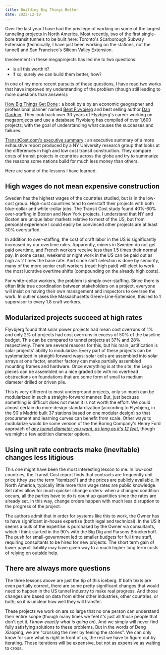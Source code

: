 ```yaml
---
title: Building Big Things Better
date: 2023-12-10
---
```


Over the last year I have had the privilege of working on some of the largest tunneling projects in North America. Most recently, two of the first single-bore transit tunnels to be built here: Toronto's Scarborough Subway Extension (technically, I have just been working on the stations, not the tunnel) and San Francisco's Silicon Valley Extension.

Involvement in these megaprojects has led me to two questions:

- Is all this worth it?
- If so, surely we can build them better, how?

In one of my more recent pursuits of these questions, I have read two works that have improved my understanding of the problem (though still leading to more questions than answers):

[How Big Things Get Done](https://www.goodreads.com/book/show/61327449-how-big-things-get-done) : a book by a by an economic geographer and professional planner named [Bent Flyvbjerg](https://en.wikipedia.org/wiki/Bent_Flyvbjerg) and best selling author [Dan Gardner](https://dangardner.ca/). They look back over 30 years of Flyvbjerg's career working on megaprojects and use a database Flyvbjerg has compiled of over 1,600 projects; with the goal of understanding what causes the successes and failures.

[TransitCost.com's executive summary](https://transitcosts.com/executive_summary/) : an executive summary of a more exhaustive report produced by a NY University research group that looks at the differences in high and low cost transit construction. They compare costs of transit projects in countries across the globe and try to summarize the reasons some nations build for much less money than others.

Here are some of the lessons I have learned:

## High wages do not mean expensive construction

Sweden has the highest wages of the countries studied, but is in the low-cost group. High-cost countries tend to overstaff their projects with both blue-collar and white-collar jobs. The Transit Cost study found 40%-60% over-staffing in Boston and New York projects. I understand that NY and Boston are unique labor markets relative to most of the US, but from personal experience I could easily be convinced other projects are at least 30% overstaffed.

In addition to over-staffing, the cost of craft labor in the US is significantly increased by our overtime rules. Apparently, miners in Sweden do not get paid overtime, and French workers receive less than 1.5 times their normal pay. In some cases, weekend or night work in the US can be paid out as high as 2 times the base rate. And since shift selection is done by seniority, many of the more senior craft workers (read: high paid) will elect to work the most lucrative overtime shifts (compounding on the already high costs).

For white-collar workers, the problem is simply over-staffing. Since there is often little true coordination between stakeholders on a project, everyone will insist on having their own management and inspectors to oversee the work. In outlier cases like Massachusetts Green-Line-Extension, this led to 1 supervisor to every 1.8 craft workers.

## Modularized projects succeed at high rates

Flyvbjerg found that solar power projects had mean cost overruns of 1% and only 2% of projects had cost overruns in excess of 50% of the baseline budget. This can be compared to tunnel projects at 37% and 28% respectively. There are several reasons for this, but his main justification is solar projects' ability to modularize. Every part of these projects can be systematized in straight-forward ways: solar cells are assembled into solar arrays at one factor, another factory can make partially assembled mounting frames and hardware. Once everything is at the site, the Lego pieces can be assembled on a nice graded site with no overhead obstructions on foundations that are some form of small to medium diameter drilled or driven pile.

This is very different to most underground projects, only so much can be modularized in such a straight-forward manner. But, just because something is difficult does not mean it is not worth the effort. We could almost certain do more design standardization (according to Flyvbjerg, in the 90's Madrid built 37 stations based on one modular design) so that procurement and learning curves can benefit from scale. Other ways to modularize would be some version of the the Boring Company's Henry Ford approach of [_any tunnel diameter you want, as long as it's 12 feet_](https://www.boringcompany.com/products), though we might a few addition diameter options.

## Using unit rate contracts make (inevitable) changes less litigious

This one might have been the most interesting lesson to me. In low-cost countries, the Transit Cost report finds that contracts are frequently unit price (they use the term "itemized") and the prices are publicly available. In North America, typically little more than wage rates are public knowledge. Set rates allow for much quicker change orders: when a changed condition occurs, all the parties have to do is count up quantities since the rates are already set. In this way, change orders happen with much less disruption to the progress of the project.

The authors admit that in order for systems like this to work, the Owner has to have significant in-house expertise (both legal and technical). In the US it seems a bulk of the expertise is purchased by the Owner via consultants, which I think started in the 90's with the Big Dig and Parsons Brinckerhoff. The push for small-government led to smaller budgets for full time staff, requiring consultants to be hired for new projects. The short term gain of lower payroll liability may have given way to a much higher long term costs of relying on outside help.

## There are always more questions

The three lessons above are just the tip of this iceberg. If both texts are even partially correct, there are some pretty significant changes that would need to happen in the US tunnel industry to make real progress. And those changes are based on data from either other industries, other countries, or both; so it is unclear how well they will transfer.

These projects we work on are so large that no one person can understand their entire scope (though many times we feel it's just all _those_ people that don't get it, _I know exactly what is going on_). And we simply will never find fully satisfying solutions to these problems. But in the words of Deng Xiaoping, we are "crossing the river by feeling the stones". We can only know for sure what is right in front of us, the rest we have to figure out by iterating. Those iterations will be expensive, but not as expensive as waiting to cross.
